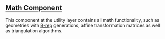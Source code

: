 ---
---

## [Math Component]({{page.link}})

This component at the utility layer contains all math functionality, such as geometries with [B-rep](https://en.wikipedia.org/wiki/Boundary_representation)
generations, affine transformation matrices as well as triangulation algorithms.
